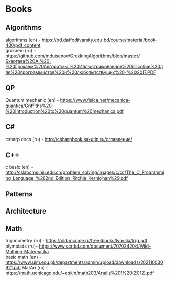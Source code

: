 # Books

## Algorithms
algorithms (en) - https://pd.daffodilvarsity.edu.bd/course/material/book-430/pdf_content <br>
grokaem (ru) - https://github.com/mduisenov/GrokkingAlgorithms/blob/master/Бхаргава%20А.%20-%20Грокаем%20Алгоритмы.%20Иллюстрированное%20пособие%20для%20программистов%20и%20любопытствущих%20-%202017.PDF <br>

## QP
Quantum mechanic (en) - https://www.fisica.net/mecanica-quantica/Griffiths%20-%20Introduction%20to%20quantum%20mechanics.pdf <br>

## C#
csharp docs (ru) - http://csharpbook.sakutin.ru/оглавление/

## C++
c basic (en) - http://cslabcms.nju.edu.cn/problem_solving/images/c/cc/The_C_Programming_Language_%282nd_Edition_Ritchie_Kernighan%29.pdf

## Patterns

## Architecture 

## Math
trigonometry (ru) - https://old.mccme.ru/free-books/lvovski/trig.pdf <br>
olympiads (ru)- https://www.scribd.com/document/707024204/Wild-Mathing-Matematika <br>
basic math (en) - https://www.ulm.edu.pk/departments/admin/upload/downloads/202110030921.pdf
MatAn (ru) - https://math.uchicago.edu/~eskin/math203/Analiz%201%20(2012).pdf
